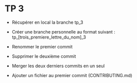 # TP 3

- Récupérer en local la branche tp_3

- Créer une branche personnelle au format suivant : tp_[trois_premiere_lettre_du_nom]_3

- Renommer le premier commit 

- Supprimer le deuxième commit

- Merger les deux derniers commits en un seul

- Ajouter un fichier au premier commit (CONTRIBUTING.md)


